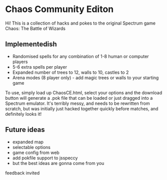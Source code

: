 # Chaos Community Editon

Hi! This is a collection of hacks and pokes to the original Spectrum game Chaos: The Battle of Wizards

## Implementedish
* Randomised spells for any combination of 1-8 human or computer players
* 5-6 extra spells per player
* Expanded number of trees to 12, walls to 10, castles to 2
* Arena modes (8 player only) - add magic trees or walls to your starting game

To use, simply load up ChaosCE.html, select your options and the download button will generate a .pok file that can be loaded or just dragged into a Spectrum emulator. It's terribly messy, and needs to be rewritten from scratch, but was initially just hacked together quickly before matches, and definitely looks it!

## Future ideas
* expanded map
* selectable options
* game config from web
* add pokfile support to jsspeccy
* but the best ideas are gonna come from you

feedback invited
